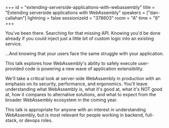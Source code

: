 +++
id = "extending-serverside-applications-with-webassembly"
title = "Extending serverside applications with WebAssembly"
speakers = ["dan-callahan"]
lightning = false
sessionizeId = "378603"
room = "A"
time = "8"
+++

You've been there. Searching for that missing API. Knowing you'd be done already if you could inject just a little bit of custom logic into an existing service.

...And knowing that your users face the same struggle with your application.

This talk explores how WebAssembly's ability to safely execute user-provided code is powering a new wave of application extensibility.

We'll take a critical look at server-side WebAssembly in production with an emphasis on its security, performance, and ergonomics. You'll leave understanding what WebAssembly is, what it's good at, what it's NOT good at, how it compares to alternative solutions, and what to expect from the broader WebAssembly ecosystem in the coming year.

This talk is appropriate for anyone with an interest in understanding WebAssembly, but is most relevant for people working in backend, full-stack, or devops roles.